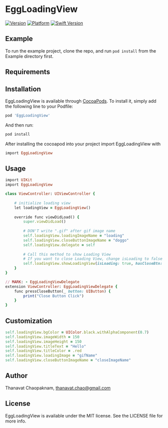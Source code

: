 # EggLoadingView
[![Version](https://img.shields.io/cocoapods/v/EggLoadingView.svg?style=flat)](https://cocoapods.org/pods/EggLoadingView)
[![Platform](https://img.shields.io/cocoapods/p/EggLoadingView.svg?style=flat)](https://cocoapods.org/pods/EggLoadingView)
[![Swift Version](https://img.shields.io/badge/Swift-5.0-green.svg?style=flat)](https://cocoapods.org/pods/EggLoadingView)

## Example

To run the example project, clone the repo, and run `pod install` from the Example directory first.

## Requirements

## Installation

EggLoadingView is available through [CocoaPods](https://cocoapods.org). To install
it, simply add the following line to your Podfile:

```ruby
pod 'EggLoadingView'
```

And then run:
```ruby
pod install
```

After installing the cocoapod into your project import EggLoadingView with
```ruby
import EggLoadingView
```

## Usage 
```ruby
import UIKit
import EggLoadingView

class ViewController: UIViewController {
    
    # initialize loading view 
    let loadingView = EggLoadingView()
    
    override func viewDidLoad() {
        super.viewDidLoad()
        
        # DON'T write ".gif" after gif image name
        self.loadingView.loadingImageName = "loading"
        self.loadingView.closeButtonImageName = "doggo"
        self.loadingView.delegate = self
        
        # Call this method to show Loading View
        # If you want to close Loading View, change isLoading to false
        self.loadingView.showLoadingView(isLoading: true, hasCloseBtn: true)
    }
}

// MARK: - EggLoadingViewDelegate
extension ViewController: EggLoadingViewDelegate {
    func pressCloseButton(_ button: UIButton) {
        print("Close Button Click")
    }
}
```
## Customization
```ruby
self.loadingView.bgColor = UIColor.black.withAlphaComponent(0.7)
self.loadingView.imageWidth = 150
self.loadingView.imageHeight = 150
self.loadingView.titleText = "Hello"
self.loadingView.titleColor = .red
self.loadingView.loadingImage = "gifName"
self.loadingView.closeButtonImageName = "closeImageName"
```

## Author

Thanavat Chaopaknam, thanavat.chao@gmail.com

## License

EggLoadingView is available under the MIT license. See the LICENSE file for more info.
